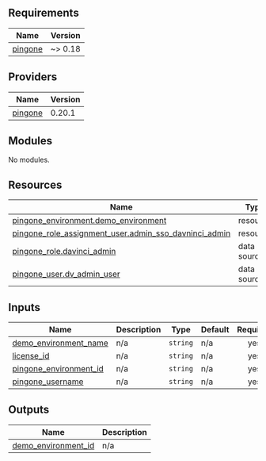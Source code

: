 <!-- BEGIN_TF_DOCS -->
## Requirements

| Name | Version |
|------|---------|
| <a name="requirement_pingone"></a> [pingone](#requirement\_pingone) | ~> 0.18 |

## Providers

| Name | Version |
|------|---------|
| <a name="provider_pingone"></a> [pingone](#provider\_pingone) | 0.20.1 |

## Modules

No modules.

## Resources

| Name | Type |
|------|------|
| [pingone_environment.demo_environment](https://registry.terraform.io/providers/pingidentity/pingone/latest/docs/resources/environment) | resource |
| [pingone_role_assignment_user.admin_sso_davninci_admin](https://registry.terraform.io/providers/pingidentity/pingone/latest/docs/resources/role_assignment_user) | resource |
| [pingone_role.davinci_admin](https://registry.terraform.io/providers/pingidentity/pingone/latest/docs/data-sources/role) | data source |
| [pingone_user.dv_admin_user](https://registry.terraform.io/providers/pingidentity/pingone/latest/docs/data-sources/user) | data source |

## Inputs

| Name | Description | Type | Default | Required |
|------|-------------|------|---------|:--------:|
| <a name="input_demo_environment_name"></a> [demo\_environment\_name](#input\_demo\_environment\_name) | n/a | `string` | n/a | yes |
| <a name="input_license_id"></a> [license\_id](#input\_license\_id) | n/a | `string` | n/a | yes |
| <a name="input_pingone_environment_id"></a> [pingone\_environment\_id](#input\_pingone\_environment\_id) | n/a | `string` | n/a | yes |
| <a name="input_pingone_username"></a> [pingone\_username](#input\_pingone\_username) | n/a | `string` | n/a | yes |

## Outputs

| Name | Description |
|------|-------------|
| <a name="output_demo_environment_id"></a> [demo\_environment\_id](#output\_demo\_environment\_id) | n/a |
<!-- END_TF_DOCS -->
